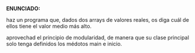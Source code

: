 **ENUNCIADO:**

haz un programa que, dados dos arrays de valores reales, os diga cuál de ellos tiene el valor medio más alto.

aprovechad el principio de modularidad, de manera que su clase principal solo tenga definidos los médotos main e inicio.
